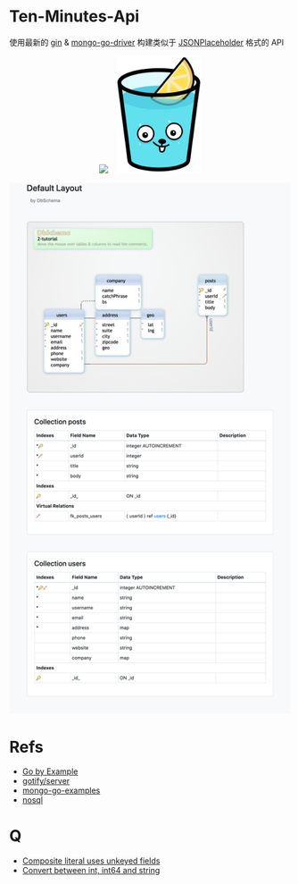 # Ten-Minutes-Api

使用最新的 [gin](https://github.com/gin-gonic/gin) & [mongo-go-driver](https://github.com/mongodb/mongo-go-driver) 构建类似于 [JSONPlaceholder](http://jsonplaceholder.typicode.com/) 格式的 API

<p align="center">
<img src="https://github.com/mongodb/mongo-go-driver/raw/master/etc/assets/mongo-gopher.png" width="150">
&nbsp;&nbsp;
<img src="https://raw.githubusercontent.com/gin-gonic/logo/master/color.png" width="150">
</p>

![Schema](./Schema.png)

# Refs

* [Go by Example](https://gobyexample.com/)
* [gotify/server](https://github.com/gotify/server)
* [mongo-go-examples](https://github.com/simagix/mongo-go-examples)
* [nosql](https://github.com/codeation/nosql)

# Q

* [Composite literal uses unkeyed fields](https://stackoverflow.com/questions/54548441/composite-literal-uses-unkeyed-fields)
* [Convert between int, int64 and string](https://yourbasic.org/golang/convert-int-to-string/)